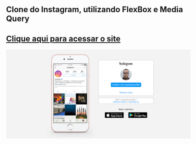 ## Clone do Instagram, utilizando FlexBox e Media Query
## <a href="https://joaodedeusrsfilho.github.io/instagram-clone/"> Clique aqui para acessar o site
<img src="print.png">
